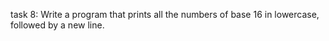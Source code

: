task 8: Write a program that prints all the numbers of base 16 in lowercase, followed by a new line.
